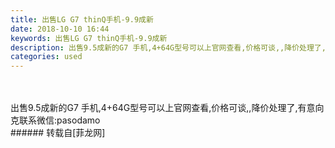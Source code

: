 ```yaml
---
title: 出售LG G7 thinQ手机-9.9成新
date: 2018-10-10 16:44
keywords: 出售LG G7 thinQ手机-9.9成新
description: 出售9.5成新的G7 手机,4+64G型号可以上官网查看,价格可谈,,降价处理了,有意向克联系微信:pasodamo
categories: used
---
```

<td class="t_f" id="postmessage_1990431">

<br/>
<br/>
出售9.5成新的G7 手机,4+64G型号可以上官网查看,价格可谈,,降价处理了,有意向克联系微信:pasodamo<br/>
</td>
###### 转载自[菲龙网]